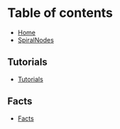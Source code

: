 # Table of contents

* [Home](README.md)
* [SpiralNodes](https://spiralnodes.xyz)

## Tutorials

* [Tutorials](tutorials/tutorials-spiralnodes.md)

## Facts

* [Facts](facts/facts-spiralnodes.md)

